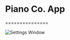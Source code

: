 # Piano Co. App
===============

![Settings Window](https://raw.github.com/natewinn/piano-co/master/app/assets/images/Piano_app_mvp.png)